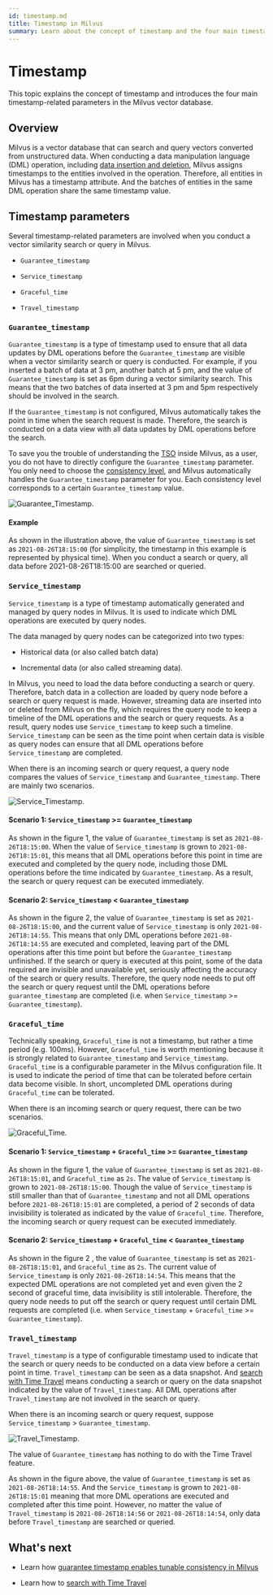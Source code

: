 ```yaml
---
id: timestamp.md
title: Timestamp in Milvus
summary: Learn about the concept of timestamp and the four main timestamp-related parameters in the Milvus vector database.
---
```


# Timestamp

This topic explains the concept of timestamp and introduces the four main timestamp-related parameters in the Milvus vector database.

## Overview

Milvus is a vector database that can search and query vectors converted from unstructured data. When conducting a data manipulation language (DML) operation, including [data insertion and deletion](https://milvus.io/docs/v2.1.x/data_processing.md), Milvus assigns timestamps to the entities involved in the operation. Therefore, all entities in Milvus has a timestamp attribute. And the batches of entities in the same DML operation share the same timestamp value.

## Timestamp parameters

Several timestamp-related parameters are involved when you conduct a vector similarity search or query in Milvus.

- `Guarantee_timestamp`

- `Service_timestamp`

- `Graceful_time` 

- `Travel_timestamp`

### `Guarantee_timestamp`

`Guarantee_timestamp` is a type of timestamp used to ensure that all data updates by DML operations before the `Guarantee_timestamp` are visible when a vector similarity search or query is conducted. For example, if you inserted a batch of data at 3 pm, another batch at 5 pm, and the value of `Guarantee_timestamp` is set as 6pm during a vector similarity search. This means that the two batches of data inserted at 3 pm and 5pm respectively should be involved in the search.

If the `Guarantee_timestamp` is not configured, Milvus automatically takes the point in time when the search request is made. Therefore, the search is conducted on a data view with all data updates by DML operations before the search.

To save you the trouble of understanding the [TSO](https://github.com/milvus-io/milvus/blob/master/docs/design_docs/milvus_hybrid_ts_en.md?from=from_parent_mindnote) inside Milvus, as a user, you do not have to directly configure the `Guarantee_timestamp` parameter. You only need to choose the [consistency level](https://milvus.io/docs/v2.1.x/consistency.md), and Milvus automatically handles the `Guarantee_timestamp` parameter for you. Each consistency level corresponds to a certain `Guarantee_timestamp` value.

![Guarantee_Timestamp](../../../assets/Guarantee_Timestamp.png "An illustration of guarantee timestamp.").

#### Example 

As shown in the illustration above, the value of `Guarantee_timestamp` is set as `2021-08-26T18:15:00` (for simplicity, the timestamp in this example is represented by physical time). When you conduct a search or query, all data before 2021-08-26T18:15:00 are searched or queried.

### `Service_timestamp`

`Service_timestamp` is a type of timestamp automatically generated and managed by query nodes in Milvus. It is used to indicate which DML operations are executed by query nodes. 

The data managed by query nodes can be categorized into two types:

- Historical data (or also called batch data)

- Incremental data (or also called streaming data).

In Milvus, you need to load the data before conducting a search or query. Therefore, batch data in a collection are loaded by query node before a search or query request is made. However, streaming data are inserted into or deleted from Milvus on the fly, which requires the query node to keep a timeline of the DML operations and the search or query requests. As a result, query nodes use `Service_timestamp` to keep such a timeline.  `Service_timestamp` can be seen as the time point when certain data is visible as query nodes can ensure that all DML operations before `Service_timestamp` are completed. 

When there is an incoming search or query request, a query node compares the values of `Service_timestamp` and `Guarantee_timestamp`. There are mainly two scenarios.

![Service_Timestamp](../../../assets/Service_Timestamp.png "Comparing the values of guarantee timestamp and service timestamp.").

#### Scenario 1: `Service_timestamp` >= `Guarantee_timestamp`

As shown in the figure 1, the value of `Guarantee_timestamp` is set as `2021-08-26T18:15:00`. When the value of `Service_timestamp` is grown to `2021-08-26T18:15:01`, this means that all DML operations before this point in time are executed and completed by the query node, including those DML operations before the time indicated by `Guarantee_timestamp`. As a result, the search or query request can be executed immediately. 

#### Scenario 2: `Service_timestamp` < `Guarantee_timestamp`

As shown in the figure 2, the value of `Guarantee_timestamp` is set as `2021-08-26T18:15:00`, and the current value of `Service_timestamp` is only `2021-08-26T18:14:55`. This means that only DML operations before `2021-08-26T18:14:55` are executed and completed, leaving part of the DML operations after this time point but before the `Guarantee_timestamp` unfinished. If the search or query is executed at this point, some of the data required are invisible and unavailable yet, seriously affecting the accuracy of the search or query results. Therefore, the query node needs to put off the search or query request until the DML operations before `guarantee_timestamp` are completed (i.e. when `Service_timestamp` >= `Guarantee_timestamp`).

### `Graceful_time`

Technically speaking, `Graceful_time` is not a timestamp, but rather a time period (e.g. 100ms). However, `Graceful_time` is worth mentioning because it is strongly related to `Guarantee_timestamp` and `Service_timestamp`. `Graceful_time` is a configurable parameter in the Milvus configuration file. It is used to indicate the period of time that can be tolerated before certain data become visible. In short, uncompleted DML operations during `Graceful_time` can be tolerated. 

When there is an incoming search or query request,  there can be two scenarios.

![Graceful_Time](../../../assets/Graceful_Time.png "Comparing the values of service timestamp, graceful time, and guarantee timestamp.").

#### Scenario 1: `Service_timestamp`  +  `Graceful_time` >= `Guarantee_timestamp`

As shown in the figure 1, the value of `Guarantee_timestamp` is set as `2021-08-26T18:15:01`, and `Graceful_time` as `2s`. The value of `Service_timestamp` is grown to `2021-08-26T18:15:00`. Though the value of `Service_timestamp` is still smaller than that of `Guarantee_timestamp` and not all DML operations before `2021-08-26T18:15:01` are completed, a period of 2 seconds of data invisibility is tolerated as indicated by the value of `Graceful_time`. Therefore, the incoming search or query request can be executed immediately. 

#### Scenario 2: `Service_timestamp`  +  `Graceful_time` < `Guarantee_timestamp`

As shown in the figure 2 , the value of `Guarantee_timestamp` is set as `2021-08-26T18:15:01`, and `Graceful_time` as `2s`. The current value of `Service_timestamp` is only `2021-08-26T18:14:54`.  This means that the expected DML operations are not completed yet and even given the 2 second of graceful time, data invisibility is still intolerable. Therefore, the query node needs to put off the search or query request until certain DML requests are completed (i.e. when `Service_timestamp`  +  `Graceful_time` >= `Guarantee_timestamp`).

### `Travel_timestamp`

`Travel_timestamp` is a type of configurable timestamp used to indicate that the search or query needs to be conducted on a data view before a certain point in time. `Travel_timestamp` can be seen as a data snapshot. And [search with Time Travel](timetravel.md) means conducting a search or query on the data snapshot indicated by the value of `Travel_timestamp`. All DML operations after `Travel_timestamp` are not involved in the search or query.

When there is an incoming search or query request, suppose `Service_timestamp` > `Guarantee_timestamp`.

![Travel_Timestamp](../../../assets/Travel_Timestamp.png "An illustration of time travel timestamp.").

The value of `Guarantee_timestamp` has nothing to do with the Time Travel feature. 

As shown in the figure above, the value of `Guarantee_timestamp` is set as `2021-08-26T18:14:55`.  And the `Service_timestamp` is grown to `2021-08-26T18:15:01` meaning that more DML operations are executed and completed after this time point. However, no matter the value of `Travel_timestamp` is `2021-08-26T18:14:56` or `2021-08-26T18:14:54`, only data before `Travel_timestamp` are searched or queried. 

## What's next

- Learn how [guarantee timestamp enables tunable consistency in Milvus](consistency.md)

- Learn how to [search with Time Travel](timetravel.md)

